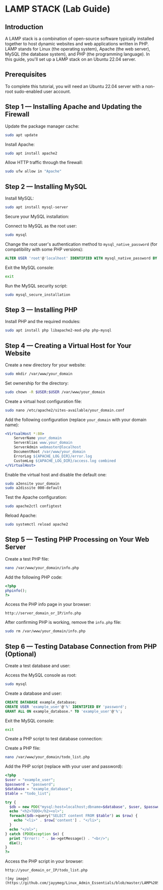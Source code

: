 # LAMP STACK (Lab Guide)

## Introduction

A LAMP stack is a combination of open-source software typically installed together to host dynamic websites and web applications written in PHP. LAMP stands for Linux (the operating system), Apache (the web server), MySQL (the database system), and PHP (the programming language). In this guide, you'll set up a LAMP stack on an Ubuntu 22.04 server.

## Prerequisites

To complete this tutorial, you will need an Ubuntu 22.04 server with a non-root sudo-enabled user account.

## Step 1 — Installing Apache and Updating the Firewall

Update the package manager cache:

```bash
sudo apt update
```

Install Apache:

```bash
sudo apt install apache2
```

Allow HTTP traffic through the firewall:

```bash
sudo ufw allow in "Apache"
```

## Step 2 — Installing MySQL

Install MySQL:

```bash
sudo apt install mysql-server
```

Secure your MySQL installation:

Connect to MySQL as the root user:

```bash
sudo mysql
```

Change the root user's authentication method to `mysql_native_password` (for compatibility with some PHP versions):

```sql
ALTER USER 'root'@'localhost' IDENTIFIED WITH mysql_native_password BY 'password';
```

Exit the MySQL console:

```bash
exit
```

Run the MySQL security script:

```bash
sudo mysql_secure_installation
```

## Step 3 — Installing PHP

Install PHP and the required modules:

```bash
sudo apt install php libapache2-mod-php php-mysql
```

## Step 4 — Creating a Virtual Host for Your Website

Create a new directory for your website:

```bash
sudo mkdir /var/www/your_domain
```

Set ownership for the directory:

```bash
sudo chown -R $USER:$USER /var/www/your_domain
```

Create a virtual host configuration file:

```bash
sudo nano /etc/apache2/sites-available/your_domain.conf
```

Add the following configuration (replace `your_domain` with your domain name):

```apache
<VirtualHost *:80>
    ServerName your_domain
    ServerAlias www.your_domain 
    ServerAdmin webmaster@localhost
    DocumentRoot /var/www/your_domain
    ErrorLog ${APACHE_LOG_DIR}/error.log
    CustomLog ${APACHE_LOG_DIR}/access.log combined
</VirtualHost>
```

Enable the virtual host and disable the default one:

```bash
sudo a2ensite your_domain
sudo a2dissite 000-default
```

Test the Apache configuration:

```bash
sudo apache2ctl configtest
```

Reload Apache:

```bash
sudo systemctl reload apache2
```

## Step 5 — Testing PHP Processing on Your Web Server

Create a test PHP file:

```bash
nano /var/www/your_domain/info.php
```

Add the following PHP code:

```php
<?php
phpinfo();
?>
```

Access the PHP info page in your browser:

```
http://server_domain_or_IP/info.php
```

After confirming PHP is working, remove the `info.php` file:

```bash
sudo rm /var/www/your_domain/info.php
```

## Step 6 — Testing Database Connection from PHP (Optional)

Create a test database and user:

Access the MySQL console as root:

```bash
sudo mysql
```

Create a database and user:

```sql
CREATE DATABASE example_database;
CREATE USER 'example_user'@'%' IDENTIFIED BY 'password';
GRANT ALL ON example_database.* TO 'example_user'@'%';
```

Exit the MySQL console:

```bash
exit
```

Create a PHP script to test database connection:

Create a PHP file:

```bash
nano /var/www/your_domain/todo_list.php
```

Add the PHP script (replace with your user and password):

```php
<?php
$user = "example_user";
$password = "password";
$database = "example_database";
$table = "todo_list";

try {
  $db = new PDO("mysql:host=localhost;dbname=$database", $user, $password);
  echo "<h2>TODO</h2><ol>";
  foreach($db->query("SELECT content FROM $table") as $row) {
    echo "<li>" . $row['content'] . "</li>";
  }
  echo "</ol>";
} catch (PDOException $e) {
  print "Error!: " . $e->getMessage() . "<br/>";
  die();
}
?>
```

Access the PHP script in your browser:

```
http://your_domain_or_IP/todo_list.php
```
```
![my image](https://github.com/jayymeg/Linux_Admin_Essentials/blob/master/LAMP%20Stack/lamp%20stack%201.png)


